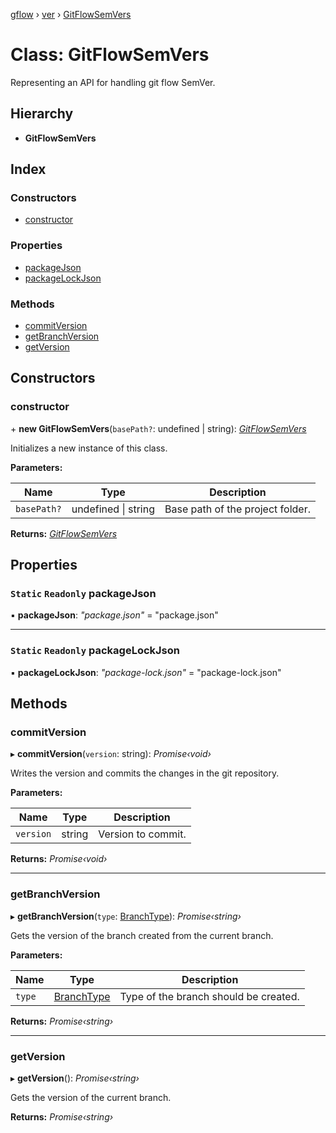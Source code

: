 [gflow](../README.md) › [ver](../modules/ver.md) › [GitFlowSemVers](ver.gitflowsemvers.md)

# Class: GitFlowSemVers

Representing an API for handling git flow SemVer.

## Hierarchy

* **GitFlowSemVers**

## Index

### Constructors

* [constructor](ver.gitflowsemvers.md#constructor)

### Properties

* [packageJson](ver.gitflowsemvers.md#static-readonly-packagejson)
* [packageLockJson](ver.gitflowsemvers.md#static-readonly-packagelockjson)

### Methods

* [commitVersion](ver.gitflowsemvers.md#commitversion)
* [getBranchVersion](ver.gitflowsemvers.md#getbranchversion)
* [getVersion](ver.gitflowsemvers.md#getversion)

## Constructors

###  constructor

\+ **new GitFlowSemVers**(`basePath?`: undefined | string): *[GitFlowSemVers](ver.gitflowsemvers.md)*

Initializes a new instance of this class.

**Parameters:**

Name | Type | Description |
------ | ------ | ------ |
`basePath?` | undefined &#124; string | Base path of the project folder.  |

**Returns:** *[GitFlowSemVers](ver.gitflowsemvers.md)*

## Properties

### `Static` `Readonly` packageJson

▪ **packageJson**: *"package.json"* = "package.json"

___

### `Static` `Readonly` packageLockJson

▪ **packageLockJson**: *"package-lock.json"* = "package-lock.json"

## Methods

###  commitVersion

▸ **commitVersion**(`version`: string): *Promise‹void›*

 Writes the version and commits the changes in the git repository.

**Parameters:**

Name | Type | Description |
------ | ------ | ------ |
`version` | string | Version to commit.  |

**Returns:** *Promise‹void›*

___

###  getBranchVersion

▸ **getBranchVersion**(`type`: [BranchType](../modules/api.md#branchtype)): *Promise‹string›*

Gets the version of the branch created from the current branch.

**Parameters:**

Name | Type | Description |
------ | ------ | ------ |
`type` | [BranchType](../modules/api.md#branchtype) | Type of the branch should be created.  |

**Returns:** *Promise‹string›*

___

###  getVersion

▸ **getVersion**(): *Promise‹string›*

Gets the version of the current branch.

**Returns:** *Promise‹string›*
